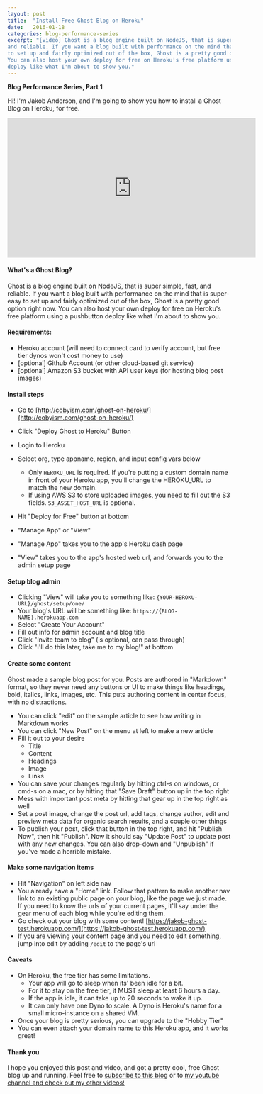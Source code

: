 ```yaml
---
layout: post
title:  "Install Free Ghost Blog on Heroku"
date:   2016-01-18
categories: blog-performance-series
excerpt: "[video] Ghost is a blog engine built on NodeJS, that is super simple, fast, \
and reliable. If you want a blog built with performance on the mind that is super-easy \
to set up and fairly optimized out of the box, Ghost is a pretty good option right now. \
You can also host your own deploy for free on Heroku's free platform using a pushbutton \
deploy like what I'm about to show you."
---
```


**Blog Performance Series, Part 1**

Hi! I'm Jakob Anderson, and I'm going to show you how to install a Ghost Blog on Heroku, for free.

<div class="flex-video">
<iframe width="560" height="315" src="https://www.youtube.com/embed/P13AUfKqcsQ?list=PLWYz5kbNpmYUPTzgw8rhdAk64r4tH1Ynq" frameborder="0" allowfullscreen></iframe>
</div>

#### What's a Ghost Blog?

Ghost is a blog engine built on NodeJS, that is super simple, fast, and reliable. If you want a blog built with performance on the mind that is super-easy to set up and fairly optimized out of the box, Ghost is a pretty good option right now. You can also host your own deploy for free on Heroku's free platform using a pushbutton deploy like what I'm about to show you.

#### Requirements:

- Heroku account (will need to connect card to verify account, but free tier dynos won't cost money to use)
- [optional] Github Account (or other cloud-based git service)
- [optional] Amazon S3 bucket with API user keys (for hosting blog post images)

#### Install steps

- Go to [http://cobyism.com/ghost-on-heroku/](http://cobyism.com/ghost-on-heroku/)
- Click "Deploy Ghost to Heroku" Button
- Login to Heroku
- Select org, type appname, region, and input config vars below
	- Only `HEROKU_URL` is required. If you're putting a custom domain name in front of your Heroku app, you'll change the HEROKU_URL to match the new domain.
	- If using AWS S3 to store uploaded images, you need to fill out the S3 fields. `S3_ASSET_HOST_URL` is optional.

- Hit "Deploy for Free" button at bottom
- "Manage App" or "View"
- "Manage App" takes you to the app's Heroku dash page
- "View" takes you to the app's hosted web url, and forwards you to the admin setup page

#### Setup blog admin

- Clicking "View" will take you to something like: `{YOUR-HEROKU-URL}/ghost/setup/one/`
- Your blog's URL will be something like: `https://{BLOG-NAME}.herokuapp.com`
- Select "Create Your Account"
- Fill out info for admin account and blog title
- Click "Invite team to blog" (is optional, can pass through)
- Click "I'll do this later, take me to my blog!" at bottom

#### Create some content

Ghost made a sample blog post for you. Posts are authored in "Markdown" format, so they never need any buttons or UI to make things like headings, bold, italics, links, images, etc. This puts authoring content in center focus, with no distractions.

- You can click "edit" on the sample article to see how writing in Markdown works
- You can click "New Post" on the menu at left to make a new article
- Fill it out to your desire
  - Title
  - Content
  - Headings
  - Image
  - Links
- You can save your changes regularly by hitting ctrl-s on windows, or cmd-s on a mac, or by hitting that "Save Draft" button up in the top right
- Mess with important post meta by hitting that gear up in the top right as well
- Set a post image, change the post url, add tags, change author, edit and preview meta data for organic search results, and a couple other things
- To publish your post, click that button in the top right, and hit "Publish Now", then hit "Publish". Now it should say "Update Post" to update post with any new changes. You can also drop-down and "Unpublish" if you've made a horrible mistake.

#### Make some navigation items

- Hit "Navigation" on left side nav
- You already have a "Home" link. Follow that pattern to make another nav link to an existing public page on your blog, like the page we just made. If you need to know the urls of your current pages, it'll say under the gear menu of each blog while you're editing them.
- Go check out your blog with some content!
[https://jakob-ghost-test.herokuapp.com/](https://jakob-ghost-test.herokuapp.com/)
- If you are viewing your content page and you need to edit something, jump into edit by adding `/edit` to the page's url

#### Caveats

- On Heroku, the free tier has some limitations.
	- Your app will go to sleep when its' been idle for a bit.
	- For it to stay on the free tier, it MUST sleep at least 6 hours a day.
	- If the app is idle, it can take up to 20 seconds to wake it up.
	- It can only have one Dyno to scale. A Dyno is Heroku's name for a small micro-instance on a shared VM.
- Once your blog is pretty serious, you can upgrade to the "Hobby Tier"
- You can even attach your domain name to this Heroku app, and it works great!

#### Thank you

I hope you enjoyed this post and video, and got a pretty cool, free Ghost blog up and running. Feel free to [subscribe to this blog](/feed.xml) or to [my youtube channel and check out my other videos!](https://www.youtube.com/channel/UCMYju7_hZFd0qCN0RljjNYQ)
